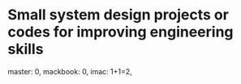 # Small system design projects or  codes for improving engineering skills
master: 0,
mackbook: 0,
imac: 1+1=2,
